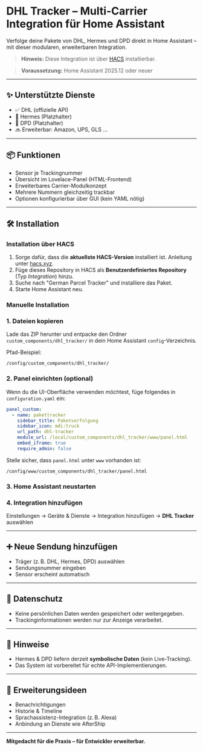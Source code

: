# DHL Tracker – Multi-Carrier Integration für Home Assistant

Verfolge deine Pakete von DHL, Hermes und DPD direkt in Home Assistant – mit dieser modularen, erweiterbaren Integration.


> **Hinweis:** Diese Integration ist über [HACS](https://hacs.xyz/) installierbar.

> **Voraussetzung:** Home Assistant 2025.12 oder neuer

---

## ✨ Unterstützte Dienste
- ✅ DHL (offizielle API)
- 🔶 Hermes (Platzhalter)
- 🔶 DPD (Platzhalter)
- 🔜 Erweiterbar: Amazon, UPS, GLS …

---

## 📦 Funktionen
- Sensor je Trackingnummer
- Übersicht im Lovelace-Panel (HTML-Frontend)
- Erweiterbares Carrier-Modulkonzept
- Mehrere Nummern gleichzeitig trackbar
- Optionen konfigurierbar über GUI (kein YAML nötig)

---

## 🛠 Installation

### Installation über HACS
1. Sorge dafür, dass die **aktuellste HACS-Version** installiert ist. Anleitung unter [hacs.xyz](https://hacs.xyz/).
2. Füge dieses Repository in HACS als **Benutzerdefiniertes Repository** (Typ *Integration*) hinzu.
3. Suche nach "German Parcel Tracker" und installiere das Paket.
4. Starte Home Assistant neu.

### Manuelle Installation

### 1. Dateien kopieren
Lade das ZIP herunter und entpacke den Ordner `custom_components/dhl_tracker/` in dein Home Assistant `config`-Verzeichnis.

Pfad-Beispiel:
```
/config/custom_components/dhl_tracker/
```

### 2. Panel einrichten (optional)
Wenn du die UI-Oberfläche verwenden möchtest, füge folgendes in `configuration.yaml` ein:

```yaml
panel_custom:
  - name: pakettracker
    sidebar_title: Paketverfolgung
    sidebar_icon: mdi:truck
    url_path: dhl-tracker
    module_url: /local/custom_components/dhl_tracker/www/panel.html
    embed_iframe: true
    require_admin: false
```

Stelle sicher, dass `panel.html` unter `www` vorhanden ist:
```
/config/www/custom_components/dhl_tracker/panel.html
```

### 3. Home Assistant neustarten

### 4. Integration hinzufügen
Einstellungen → Geräte & Dienste → Integration hinzufügen → **DHL Tracker** auswählen

---

## ➕ Neue Sendung hinzufügen
- Träger (z. B. DHL, Hermes, DPD) auswählen
- Sendungsnummer eingeben
- Sensor erscheint automatisch

---

## 🔐 Datenschutz
- Keine persönlichen Daten werden gespeichert oder weitergegeben.
- Trackinginformationen werden nur zur Anzeige verarbeitet.

---

## 🔧 Hinweise
- Hermes & DPD liefern derzeit **symbolische Daten** (kein Live-Tracking).
- Das System ist vorbereitet für echte API-Implementierungen.

---

## 🧩 Erweiterungsideen
- Benachrichtigungen
- Historie & Timeline
- Sprachassistenz-Integration (z. B. Alexa)
- Anbindung an Dienste wie AfterShip

---

**Mitgedacht für die Praxis – für Entwickler erweiterbar.**
